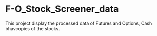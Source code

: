 # F-O_Stock_Screener_data
This project display the processed data of Futures and Options, Cash bhavcopies of the stocks.
